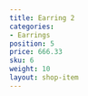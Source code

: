 ```yaml
---
title: Earring 2
categories:
- Earrings
position: 5
price: 666.33
sku: 6
weight: 10
layout: shop-item
---
```


